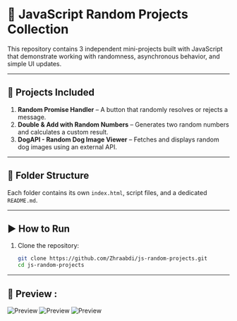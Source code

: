 # 🎲 JavaScript Random Projects Collection

This repository contains 3 independent mini-projects built with JavaScript that demonstrate working with randomness, asynchronous behavior, and simple UI updates.

---

## 📌 Projects Included

1. **Random Promise Handler** – A button that randomly resolves or rejects a message.
2. **Double & Add with Random Numbers** – Generates two random numbers and calculates a custom result.
3. **DogAPI - Random Dog Image Viewer** – Fetches and displays random dog images using an external API.

---

## 📂 Folder Structure

Each folder contains its own `index.html`, script files, and a dedicated `README.md`.

---

## ▶️ How to Run

1. Clone the repository:
   ```bash
   git clone https://github.com/Zhraabdi/js-random-projects.git
   cd js-random-projects


---


## 📸 Preview :

![Preview](tamrin1.png)
![Preview](tamrin2.png)
![Preview](tamrin3.png)


